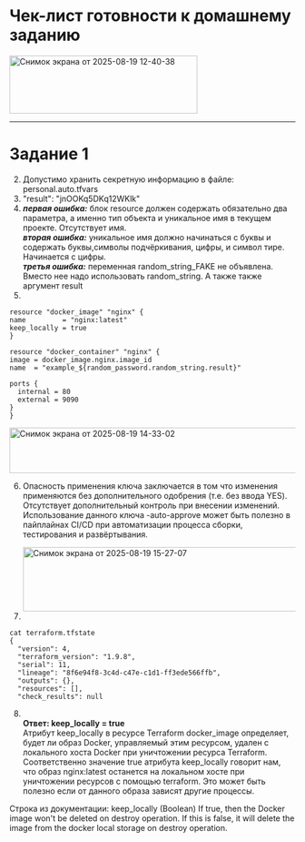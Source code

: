 # Чек-лист готовности к домашнему заданию

<img width="331" height="102" alt="Снимок экрана от 2025-08-19 12-40-38" src="https://github.com/user-attachments/assets/ac090a51-e02c-4b30-bdf6-ea7c8c5cc8a6" />

<hr>

# Задание 1

2. Допустимо хранить секретную информацию в файле: personal.auto.tfvars
3. "result": "jnOOKq5DKq12WKlk"
4. 
   ***первая ошибка:*** блок resource должен содержать обязательно два параметра, а именно тип объекта и уникальное имя в текущем проекте. Отсутствует имя.<br>
   ***вторая ошибка:*** уникальное имя должно начинаться с буквы и содержать буквы,символы подчёркивания, цифры, и символ тире. Начинается с цифры.<br>
   ***третья ошибка:*** переменная random_string_FAKE не объявлена. Вместо нее надо использовать random_string. А также также аргумент result 
5.  
  ```
resource "docker_image" "nginx" {
  name         = "nginx:latest"
  keep_locally = true
}

resource "docker_container" "nginx" {
  image = docker_image.nginx.image_id
  name  = "example_${random_password.random_string.result}"

  ports {
    internal = 80
    external = 9090
  }
}
  ```

<img width="1346" height="80" alt="Снимок экрана от 2025-08-19 14-33-02" src="https://github.com/user-attachments/assets/a2974bf2-205e-4e07-995d-7af1b8704f71" />

6. Опасность применения ключа заключается в том что изменения применяются без дополнительного одобрения (т.е. без ввода YES). Отсутствует дополнительный контроль при внесении изменений.
   Использование данного ключа -auto-approve может быть полезно в пайплайнах CI/CD при автоматизации процесса сборки, тестирования и развёртывания.

   <img width="1320" height="113" alt="Снимок экрана от 2025-08-19 15-27-07" src="https://github.com/user-attachments/assets/9c5064f5-11e8-4529-bec8-095ab78166fa" />

7.
```
cat terraform.tfstate
{
  "version": 4,
  "terraform_version": "1.9.8",
  "serial": 11,
  "lineage": "8f6e94f8-3c4d-c47e-c1d1-ff3ede566ffb",
  "outputs": {},
  "resources": [],
  "check_results": null
```

8. <br><b>Ответ: keep_locally = true</b> <br>
Атрибут keep_locally в ресурсе Terraform docker_image определяет, будет ли образ Docker, управляемый этим ресурсом, удален с локального хоста Docker при уничтожении ресурса Terraform.
Соответственно значение true атрибута keep_locally говорит нам, что образ nginx:latest останется на локальном хосте при уничтожении ресурсов с помощью terraform. Это может быть полезно
если от данного образа зависят другие процессы. 

Строка из документации:
keep_locally (Boolean) If true, then the Docker image won't be deleted on destroy operation. If this is false, it will delete the image from the docker local storage on destroy operation.
 
